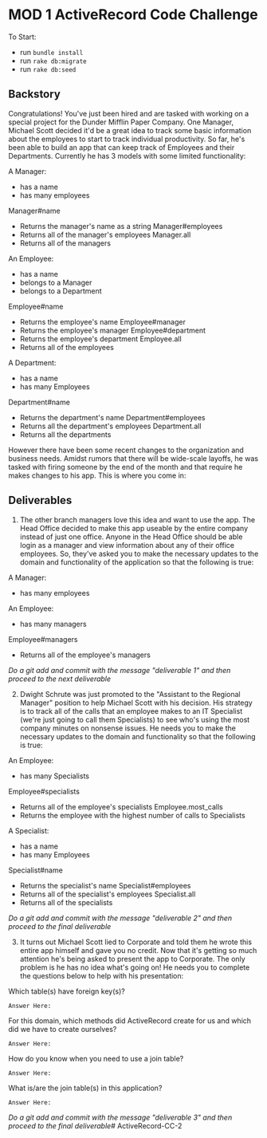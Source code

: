# MOD 1 ActiveRecord Code Challenge

To Start:
 - run `bundle install`
 - run `rake db:migrate`
 - run `rake db:seed`

## Backstory

Congratulations! You've just been hired and are tasked with working on a special project for the Dunder Mifflin Paper Company. One Manager, Michael Scott decided it'd be a great idea to track some basic information about the employees to start to track individual productivity. So far, he's been able to build an app that can keep track of Employees and their Departments. Currently he has 3 models with some limited functionality:

A Manager:

- has a name
- has many employees

Manager#name
  - Returns the manager's name as a string
Manager#employees
  - Returns all of the manager's employees
Manager.all
  - Returns all of the managers

An Employee:

- has a name
- belongs to a Manager
- belongs to a Department

Employee#name
  - Returns the employee's name
Employee#manager
  - Returns the employee's manager
Employee#department
  - Returns the employee's department
Employee.all
  - Returns all of the employees

A Department:

- has a name
- has many Employees

Department#name
  - Returns the department's name
Department#employees
  - Returns all the department's employees
Department.all
  - Returns all the departments

However there have been some recent changes to the organization and business needs. Amidst rumors that there will be wide-scale layoffs, he was tasked with firing someone by the end of the month and  that require he makes changes to his app. This is where you come in:

## Deliverables

1. The other branch managers love this idea and want to use the app. The Head Office decided to make this app useable by the entire company instead of just one office. Anyone in the Head Office should be able login as a manager and view information about any of their office employees. So, they've asked you to make the necessary updates to the domain and functionality of the application so that the following is true:

A Manager:

- has many employees

An Employee:

- has many managers

Employee#managers
  - Returns all of the employee's managers

*Do a git add and commit with the message "deliverable 1" and then proceed to the next deliverable*

2. Dwight Schrute was just promoted to the "Assistant to the Regional Manager" position to help Michael Scott with his decision. His strategy is to track all of the calls that an employee makes to an IT Specialist (we're just going to call them Specialists) to see who's using the most company minutes on nonsense issues. He needs you to make the necessary updates to the domain and functionality so that the following is true:

An Employee:

- has many Specialists

Employee#specialists
  - Returns all of the employee's specialists
Employee.most_calls
  - Returns the employee with the highest number of calls to Specialists

A Specialist:

- has a name
- has many Employees

Specialist#name
  - Returns the specialist's name
Specialist#employees
  - Returns all of the specialist's employees
Specialist.all
  - Returns all of the specialists

*Do a git add and commit with the message "deliverable 2" and then proceed to the final deliverable*

3. It turns out Michael Scott lied to Corporate and told them he wrote this entire app himself and gave you no credit. Now that it's getting so much attention he's being asked to present the app to Corporate. The only problem is he has no idea what's going on! He needs you to complete the questions below to help with his presentation:

  Which table(s) have foreign key(s)?
  
    Answer Here:

  For this domain, which methods did ActiveRecord create for us and which did we have to create ourselves?
  
    Answer Here:

  How do you know when you need to use a join table?
  
    Answer Here:

  What is/are the join table(s) in this application?
  
    Answer Here:

*Do a git add and commit with the message "deliverable 3" and then proceed to the final deliverable*# ActiveRecord-CC-2
